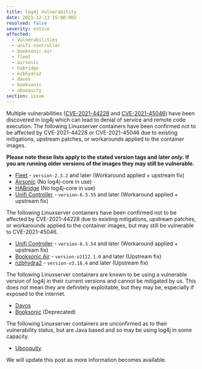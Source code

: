 ```yaml
---
title: log4j Vulnerability
date: 2021-12-13 15:00:00Z
resolved: false
severity: notice
affected:
  - Vulnerabilities
  - unifi-controller
  - booksonic-air
  - fleet
  - airsonic
  - habridge
  - nzbhydra2
  - davos
  - booksonic
  - ubooquity
section: issue
---
```


Multiple vulnerabilities ([CVE-2021-44228](https://nvd.nist.gov/vuln/detail/CVE-2021-44228) and [CVE-2021-45046](https://nvd.nist.gov/vuln/detail/CVE-2021-45046)) have been discovered in log4j which can lead to denial of service and remote code execution. The following Linuxserver containers have been confirmed not to be affected by CVE-2021-44228 *or* CVE-2021-45046 due to existing mitigations, upstream patches, or workarounds applied to the container images.

**Please note these lists apply to the stated version tags and later *only*. If you are running older versions of the images they may still be vulnerable.**

* [Fleet](https://github.com/linuxserver/docker-fleet) - `version-2.3.2` and later (Workaround applied + upstream fix)
* [Airsonic](https://github.com/linuxserver/docker-airsonic) (No log4j-core in use)
* [HABridge](https://github.com/linuxserver/docker-habridge) (No log4j-core in use)
* [Unifi Controller](https://github.com/linuxserver/docker-unifi-controller) - `version-6.5.55` and later (Workaround applied + upstream fix)

The following Linuxserver containers have been confirmed not to be affected by CVE-2021-44228 due to existing mitigations, upstream patches, or workarounds applied to the container images, but may still be vulnerable to CVE-2021-45046.

* [Unifi Controller](https://github.com/linuxserver/docker-unifi-controller) - `version-6.5.54` and later (Workaround applied + upstream fix)
* [Booksonic Air](https://github.com/linuxserver/docker-booksonic-air/) - `version-v2112.1.0` and later (Upstream fix)
* [nzbhydra2](https://github.com/linuxserver/docker-nzbhydra2) - `version-v3.18.4` and later (Upstream fix)

The following Linuxserver containers are known to be using a vulnerable version of log4j in their current versions and cannot be mitigated by us. This does not mean they are definitely exploitable, but they may be, especially if exposed to the internet.

* [Davos](https://github.com/linuxserver/docker-davos)
* [Booksonic](https://github.com/linuxserver/docker-booksonic) (Deprecated)

The following Linuxserver containers are unconfirmed as to their vulnerability status, but are Java based and so may be using log4j in some capacity.

* [Ubooquity](https://github.com/linuxserver/docker-ubooquity)

 We will update this post as more information becomes available.
